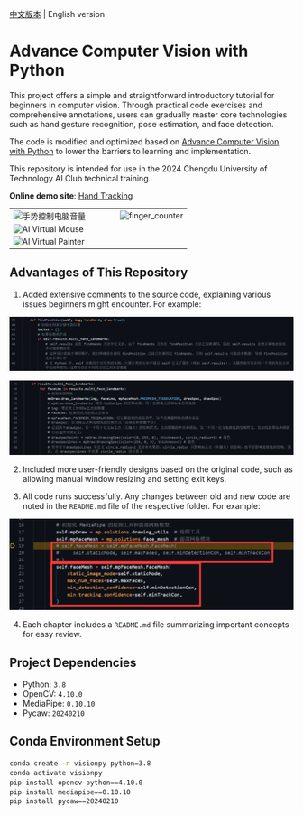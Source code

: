 [中文版本](https://github.com/Diraw/Advance-Computer-Vision-with-Python/tree/main) | English version

# Advance Computer Vision with Python

This project offers a simple and straightforward introductory tutorial for beginners in computer vision. Through practical code exercises and comprehensive annotations, users can gradually master core technologies such as hand gesture recognition, pose estimation, and face detection.

The code is modified and optimized based on [Advance Computer Vision with Python](https://www.computervision.zone/courses/advance-computer-vision-with-python/) to lower the barriers to learning and implementation.

This repository is intended for use in the 2024 Chengdu University of Technology AI Club technical training.

**Online demo site**: [Hand Tracking](https://vision-py-quick-start.top/)

<table width="100%">
  <tr>
    <td width="60%"><img src="./pics/手势控制电脑音量.gif" alt="手势控制电脑音量" style="width: 100%;"></td>
    <td width="40%"><img src="./pics/finger_counter.gif" alt="finger_counter" style="width: 100%;"></td>
  </tr>
  <tr>
    <td colspan="2"><img src="./pics/AI Virtual Mouse.gif" alt="AI Virtual Mouse" style="width: 100%;"></td>
  </tr>
  <tr>
    <td colspan="2"><img src="./pics/AI Virtual Painter.gif" alt="AI Virtual Painter" style="width: 100%;"></td>
  </tr>
</table>


## Advantages of This Repository

1. Added extensive comments to the source code, explaining various issues beginners might encounter. For example:

![1](./pics/1.png)

![2](./pics/2.png)

2. Included more user-friendly designs based on the original code, such as allowing manual window resizing and setting exit keys.

3. All code runs successfully. Any changes between old and new code are noted in the `README.md` file of the respective folder. For example:

![3](./Chapter%204%20Face%20Mesh/pics/关键字传参.png)

4. Each chapter includes a `README.md` file summarizing important concepts for easy review.

## Project Dependencies

- Python: `3.8`
- OpenCV: `4.10.0`
- MediaPipe: `0.10.10`
- Pycaw: `20240210`

## Conda Environment Setup

```bash
conda create -n visionpy python=3.8
conda activate visionpy
pip install opencv-python==4.10.0
pip install mediapipe==0.10.10
pip install pycaw==20240210
```